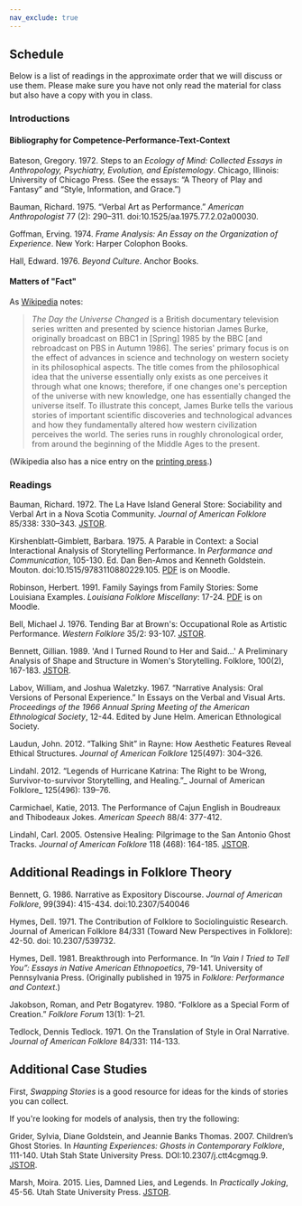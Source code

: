 ```yaml
---
nav_exclude: true
---
```


## Schedule

Below is a list of readings in the approximate order that we will discuss or use them. Please make sure you have not only read the material for class but also have a copy with you in class. 

### Introductions

#### Bibliography for Competence-Performance-Text-Context

Bateson, Gregory. 1972. Steps to an _Ecology of Mind: Collected Essays in Anthropology, Psychiatry, Evolution, and Epistemology_. Chicago, Illinois: University of Chicago Press. (See the essays: “A Theory of Play and Fantasy” and “Style, Information, and Grace.”)

Bauman, Richard. 1975. “Verbal Art as Performance.” _American Anthropologist_ 77 (2): 290–311. doi:10.1525/aa.1975.77.2.02a00030.

Goffman, Erving. 1974. _Frame Analysis: An Essay on the Organization of Experience_. New York: Harper Colophon Books.

Hall, Edward. 1976. _Beyond Culture_. Anchor Books.


#### Matters of "Fact"

As [Wikipedia](https://en.wikipedia.org/wiki/The_Day_the_Universe_Changed) notes:

> _The Day the Universe Changed_ is a British documentary television series written and presented by science historian James Burke, originally broadcast on BBC1 in [Spring] 1985 by the BBC [and rebroadcast on PBS in Autumn 1986]. The series' primary focus is on the effect of advances in science and technology on western society in its philosophical aspects. The title comes from the philosophical idea that the universe essentially only exists as one perceives it through what one knows; therefore, if one changes one's perception of the universe with new knowledge, one has essentially changed the universe itself. To illustrate this concept, James Burke tells the various stories of important scientific discoveries and technological advances and how they fundamentally altered how western civilization perceives the world. The series runs in roughly chronological order, from around the beginning of the Middle Ages to the present.

(Wikipedia also has a nice entry on the [printing press](https://en.wikipedia.org/wiki/Printing_press).)



### Readings

Bauman, Richard. 1972. The La Have Island General Store: Sociability and Verbal Art in a Nova Scotia Community. _Journal of American Folklore_ 85/338: 330–343. [JSTOR](https://www.jstor.org/stable/539322).

Kirshenblatt-Gimblett, Barbara. 1975. A Parable in Context: a Social Interactional Analysis of Storytelling Performance. In _Performance and Communication_, 105-130. Ed. Dan Ben-Amos and Kenneth Goldstein. Mouton. doi:10.1515/9783110880229.105. [PDF](https://moodle.louisiana.edu/mod/resource/view.php?id=1128979) is on Moodle.

Robinson, Herbert. 1991. Family Sayings from Family Stories: Some Louisiana Examples. _Louisiana Folklore Miscellany_: 17-24. [PDF](https://moodle.louisiana.edu/mod/resource/view.php?id=1128977) is on Moodle.

Bell, Michael J. 1976. Tending Bar at Brown's: Occupational Role as Artistic Performance. _Western Folklore_ 35/2: 93-107. [JSTOR](https://www.jstor.org/stable/1498433).

Bennett, Gillian. 1989. 'And I Turned Round to Her and Said...' A Preliminary Analysis of Shape and Structure in Women's Storytelling. Folklore, 100(2), 167-183. [JSTOR](https://www.jstor.org/stable/1260295).

Labov, William, and Joshua Waletzky. 1967. “Narrative Analysis: Oral Versions of Personal Experience.” In Essays on the Verbal and Visual Arts. _Proceedings of the 1966 Annual Spring Meeting of the American Ethnological Society_, 12-44. Edited by June Helm. American Ethnological Society.

Laudun, John. 2012. “Talking Shit” in Rayne: How Aesthetic Features Reveal Ethical Structures. _Journal of American Folklore_ 125(497): 304–326.

Lindahl. 2012. “Legends of Hurricane Katrina: The Right to be Wrong, Survivor-to-survivor Storytelling, and Healing.”_ Journal of American Folklore_ 125(496): 139–76.

Carmichael, Katie, 2013. The Performance of Cajun English in Boudreaux and Thibodeaux Jokes. _American Speech_ 88/4: 377-412.

Lindahl, Carl. 2005. Ostensive Healing: Pilgrimage to the San Antonio Ghost Tracks. _Journal of American Folklore_ 118 (468): 164-185. [JSTOR](https://www.jstor.org/stable/4137700).



## Additional Readings in Folklore Theory

Bennett, G. 1986. Narrative as Expository Discourse. _Journal of American Folklore_, 99(394): 415-434. doi:10.2307/540046

Hymes, Dell. 1971. The Contribution of Folklore to Sociolinguistic Research. Journal of American Folklore 84/331 (Toward New Perspectives in Folklore): 42-50. doi: 10.2307/539732. 

Hymes, Dell. 1981. Breakthrough into Performance. In _“In Vain I Tried to Tell You”: Essays in Native American Ethnopoetics_, 79-141. University of Pennsylvania Press. (Originally published in 1975 in _Folklore: Performance and Context_.)

Jakobson, Roman, and Petr Bogatyrev. 1980. “Folklore as a Special Form of Creation.” _Folklore Forum_ 13(1): 1–21.

Tedlock, Dennis Tedlock. 1971. On the Translation of Style in Oral Narrative. _Journal of American Folklore_ 84/331: 114-133.



## Additional Case Studies

First, _Swapping Stories_ is a good resource for ideas for the kinds of stories you can collect.

If you're looking for models of analysis, then try the following:

Grider, Sylvia, Diane Goldstein, and Jeannie Banks Thomas. 2007. Children’s Ghost Stories. In _Haunting Experiences: Ghosts in Contemporary Folklore_, 111-140. Utah Stah State University Press. DOI:10.2307/j.ctt4cgmqg.9. [JSTOR](https://www.jstor.org/stable/j.ctt4cgmqg.9).

Marsh, Moira. 2015. Lies, Damned Lies, and Legends. In _Practically Joking_, 45-56. Utah State University Press. [JSTOR](http://www.jstor.org/stable/j.ctt15hvzkw.9).
